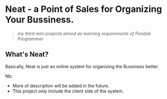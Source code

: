 # Neat - a Point of Sales for Organizing Your Bussiness.
> <i>my third mini projects aimed as learning requirements of Pondok Programmer</i>

## What's Neat?
Basically, Neat is just an online system for organizing the Bussiness better.

Nb: 
  - More of description will be added in the future.
  - This project only include the client side of the system.
